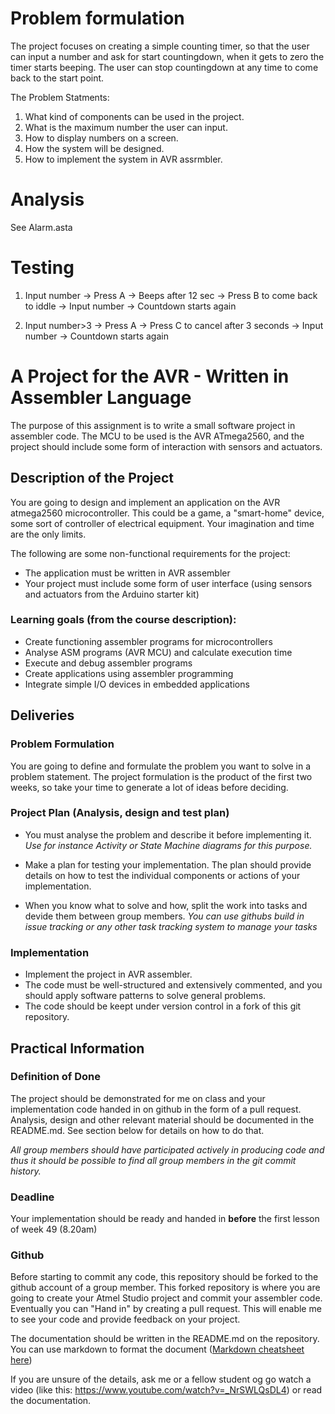 # Problem formulation

The project focuses on creating a simple counting timer, so that the user can input a number and ask for start countingdown, when it gets to zero the timer starts beeping. 
The user can stop countingdown at any time to come back to the start point.

The Problem Statments:
1. What kind of components can be used in the project.
2. What is the maximum number the user can input.
3. How to display numbers on a screen.
4. How the system will be designed.
5. How to implement the system in AVR assrmbler.

# Analysis

See Alarm.asta

# Testing

1. Input number -> Press A -> Beeps after 12 sec -> Press B to come back to iddle -> Input number -> Countdown starts again 

2. Input number>3 -> Press A -> Press C to cancel after 3 seconds -> Input number -> Countdown starts again 



# A Project for the AVR - Written in Assembler Language

The purpose of this assignment is to write a small software project in assembler code. The MCU to be used is the AVR ATmega2560, and the project should include some form of interaction with sensors and actuators.

## Description of the Project

You are going to design and implement an application on the AVR atmega2560 microcontroller. This could be a game, a "smart-home" device, some sort of controller of electrical equipment. Your imagination and time are the only limits.

The following are some non-functional requirements for the project:
* The application must be written in AVR assembler
* Your project must include some form of user interface (using sensors and actuators from the Arduino starter kit)


### Learning goals (from the course description):
* Create functioning assembler programs for microcontrollers
* Analyse ASM programs (AVR MCU) and calculate execution time
* Execute and debug assembler programs
* Create applications using assembler programming
* Integrate simple I/O devices in embedded applications


## Deliveries

### Problem Formulation
You are going to define and formulate the problem you want to solve in a problem statement. The project formulation is the product of the first two weeks, so take your time to generate a lot of ideas before deciding. 

### Project Plan (Analysis, design and test plan)
* You must analyse the problem and describe it before implementing it. *Use for instance Activity or State Machine diagrams for this purpose.*

* Make a plan for testing your implementation. The plan should provide details on how to test the individual components or actions of your implementation.

* When you know what to solve and how, split the work into tasks and devide them between group members. *You can use githubs build in issue tracking or any other task tracking system to manage your tasks*

### Implementation
* Implement the project in AVR assembler. 
* The code must be well-structured and extensively commented, and you should apply software patterns to solve general problems. 
* The code should be keept under version control in a fork of this git repository.

## Practical Information
### Definition of Done
The project should be demonstrated for me on class and your implementation code handed in on github in the form of a pull request. Analysis, design and other relevant material should be documented in the README.md. See section below for details on how to do that.

*All group members should have participated actively in producing code and thus it should be possible to find all group members in the git commit history.*

### Deadline 
Your implementation should be ready and handed in **before** the first lesson of week 49 (8.20am)

### Github
Before starting to commit any code, this repository should be forked to the github account of a group member. This forked repository is where you are going to create your Atmel Studio project and commit your assembler code. Eventually you can "Hand in" by creating a pull request. This will enable me to see your code and provide feedback on your project.

The documentation should be written in the README.md on the repository. You can use markdown to format the document ([Markdown cheatsheet here](https://guides.github.com/pdfs/markdown-cheatsheet-online.pdf))

If you are unsure of the details, ask me or a fellow student og go watch a video (like this: https://www.youtube.com/watch?v=_NrSWLQsDL4) or read the documentation.
